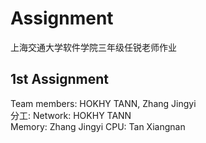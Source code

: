 # Assignment
上海交通大学软件学院三年级任锐老师作业

## 1st Assignment 
Team members: HOKHY TANN, Zhang Jingyi      
分工: Network: HOKHY TANN  
      Memory: Zhang Jingyi
      CPU: Tan Xiangnan
